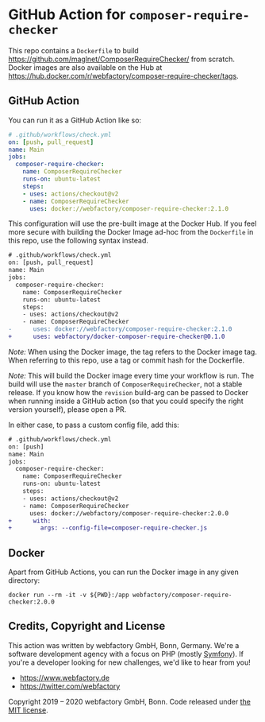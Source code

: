 # GitHub Action for `composer-require-checker`

This repo contains a `Dockerfile` to build https://github.com/maglnet/ComposerRequireChecker/ from scratch. Docker images are also available on the Hub at https://hub.docker.com/r/webfactory/composer-require-checker/tags.

## GitHub Action 

You can run it as a GitHub Action like so:

```yaml
# .github/workflows/check.yml
on: [push, pull_request]
name: Main
jobs:
  composer-require-checker:
    name: ComposerRequireChecker
    runs-on: ubuntu-latest
    steps:
    - uses: actions/checkout@v2
    - name: ComposerRequireChecker
      uses: docker://webfactory/composer-require-checker:2.1.0
```

This configuration will use the pre-built image at the Docker Hub. If you
feel more secure with building the Docker Image ad-hoc from the `Dockerfile`
in this repo, use the following syntax instead.

```diff
# .github/workflows/check.yml
on: [push, pull_request]
name: Main
jobs:
  composer-require-checker:
    name: ComposerRequireChecker
    runs-on: ubuntu-latest
    steps:
    - uses: actions/checkout@v2
    - name: ComposerRequireChecker
-      uses: docker://webfactory/composer-require-checker:2.1.0
+      uses: webfactory/docker-composer-require-checker@0.1.0
```

*Note:* When using the Docker image, the tag refers to the Docker image tag.
When referring to this repo, use a tag or commit hash for the Dockerfile.

*Note:* This will build the Docker image every time your workflow is run.
The build will use the `master` branch of `ComposerRequireChecker`, not a
stable release. If you know how the `revision` build-arg can be passed to 
Docker when running inside a GitHub action (so that you could specify the
right version yourself), please open a PR.

In either case, to pass a custom config file, add this:

```diff
# .github/workflows/check.yml
on: [push]
name: Main
jobs:
  composer-require-checker:
    name: ComposerRequireChecker
    runs-on: ubuntu-latest
    steps:
    - uses: actions/checkout@v2
    - name: ComposerRequireChecker
      uses: docker://webfactory/composer-require-checker:2.0.0
+      with:
+        args: --config-file=composer-require-checker.js
```

## Docker

Apart from GitHub Actions, you can run the Docker image in any given
directory:

`docker run --rm -it -v ${PWD}:/app webfactory/composer-require-checker:2.0.0`

## Credits, Copyright and License

This action was written by webfactory GmbH, Bonn, Germany. We're a software development
agency with a focus on PHP (mostly [Symfony](http://github.com/symfony/symfony)). If you're a
developer looking for new challenges, we'd like to hear from you!

- <https://www.webfactory.de>
- <https://twitter.com/webfactory>

Copyright 2019 – 2020 webfactory GmbH, Bonn. Code released under [the MIT license](LICENSE).
